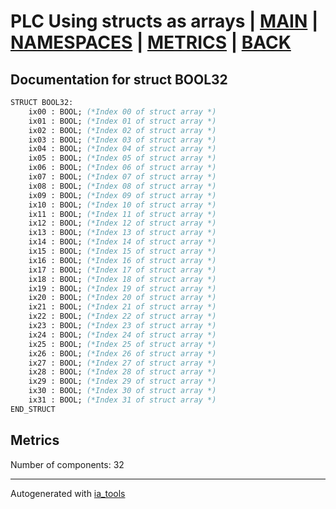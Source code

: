 # PLC Using structs as arrays | [MAIN] | [NAMESPACES] | [METRICS] | [BACK]  

## Documentation for struct BOOL32  

```pascal
STRUCT BOOL32:
    ix00 : BOOL; (*Index 00 of struct array *)
    ix01 : BOOL; (*Index 01 of struct array *)
    ix02 : BOOL; (*Index 02 of struct array *)
    ix03 : BOOL; (*Index 03 of struct array *)
    ix04 : BOOL; (*Index 04 of struct array *)
    ix05 : BOOL; (*Index 05 of struct array *)
    ix06 : BOOL; (*Index 06 of struct array *)
    ix07 : BOOL; (*Index 07 of struct array *)
    ix08 : BOOL; (*Index 08 of struct array *)
    ix09 : BOOL; (*Index 09 of struct array *)
    ix10 : BOOL; (*Index 10 of struct array *)
    ix11 : BOOL; (*Index 11 of struct array *)
    ix12 : BOOL; (*Index 12 of struct array *)
    ix13 : BOOL; (*Index 13 of struct array *)
    ix14 : BOOL; (*Index 14 of struct array *)
    ix15 : BOOL; (*Index 15 of struct array *)
    ix16 : BOOL; (*Index 16 of struct array *)
    ix17 : BOOL; (*Index 17 of struct array *)
    ix18 : BOOL; (*Index 18 of struct array *)
    ix19 : BOOL; (*Index 19 of struct array *)
    ix20 : BOOL; (*Index 20 of struct array *)
    ix21 : BOOL; (*Index 21 of struct array *)
    ix22 : BOOL; (*Index 22 of struct array *)
    ix23 : BOOL; (*Index 23 of struct array *)
    ix24 : BOOL; (*Index 24 of struct array *)
    ix25 : BOOL; (*Index 25 of struct array *)
    ix26 : BOOL; (*Index 26 of struct array *)
    ix27 : BOOL; (*Index 27 of struct array *)
    ix28 : BOOL; (*Index 28 of struct array *)
    ix29 : BOOL; (*Index 29 of struct array *)
    ix30 : BOOL; (*Index 30 of struct array *)
    ix31 : BOOL; (*Index 31 of struct array *)
END_STRUCT
```

## Metrics  

Number of components: 32  

---
Autogenerated with [ia_tools](https://github.com/tkucic/ia_tools)  

[MAIN]: ../../../../index_st.md
[NAMESPACES]: ../../nsList_st.md
[METRICS]: ../../../metrics_st.md
[BACK]: ../nsMain_st.md
